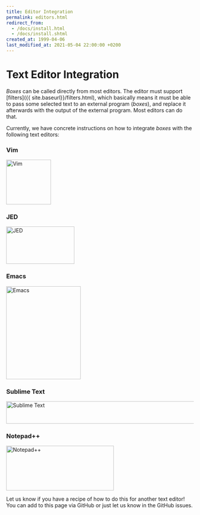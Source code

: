 ```yaml
---
title: Editor Integration
permalink: editors.html
redirect_from:
  - /docs/install.html
  - /docs/install.shtml
created_at: 1999-04-06
last_modified_at: 2021-05-04 22:00:00 +0200
---
```


# Text Editor Integration

*Boxes* can be called directly from most editors. The editor must support [filters]({{ site.baseurl}}/filters.html),
which basically means it must be able to pass some selected text to an external program (*boxes*), and replace it
afterwards with the output of the external program. Most editors can do that.

Currently, we have concrete instructions on how to integrate *boxes* with the following text editors:

### Vim

<a href="{{ site.baseurl }}/editors-vim.html"><img src="{{ site.baseurl }}/images/vim-logo.png"
   class="img-fluid ml-lg-5" width="120" height="120" alt="Vim" /></a>


### JED

<a href="{{ site.baseurl }}/editors-jed.html"><img src="{{ site.baseurl }}/images/jed-logo.png"
   class="img-fluid ml-lg-5" width="183" height="100" alt="JED" /></a>


### Emacs

<a href="{{ site.baseurl }}/editors-emacs.html"><img src="{{ site.baseurl }}/images/emacs-logo.png"
   class="img-fluid ml-lg-5" width="200" height="249" alt="Emacs" /></a>


### Sublime Text

<a href="{{ site.baseurl }}/editors-sublime.html"><img src="{{ site.baseurl }}/images/sublimetext-logo.png"
   class="img-fluid ml-lg-5" width="512" height="60" alt="Sublime Text" /></a>


### Notepad++

<a href="{{ site.baseurl }}/editors-notepadplusplus.html"><img src="{{ site.baseurl }}/images/notepadplusplus-logo.png"
   class="img-fluid ml-lg-5" width="289" height="120" alt="Notepad++" /></a>


Let us know if you have a recipe of how to do this for another text editor! You can add to this page via GitHub or just
let us know in the GitHub issues.
